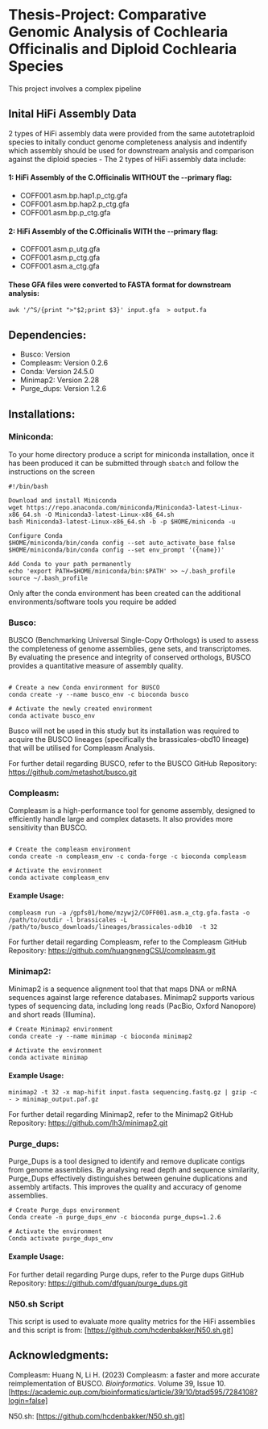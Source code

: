 # Thesis-Project: Comparative Genomic Analysis of Cochlearia Officinalis and Diploid Cochlearia Species

This project involves a complex pipeline


## Inital HiFi Assembly Data
2 types of HiFi assembly data were provided from the same autotetraploid species to initally conduct genome completeness analysis and indentify which assembly should be used for downstream analysis and comparison against the diploid species - The 2 types of HiFi assembly data include:

#### 1: HiFi Assembly of the C.Officinalis WITHOUT the --primary flag:
* COFF001.asm.bp.hap1.p_ctg.gfa
* COFF001.asm.bp.hap2.p_ctg.gfa 
* COFF001.asm.bp.p_ctg.gfa

#### 2: HiFi Assembly of the C.Officinalis WITH the --primary flag:
* COFF001.asm.p_utg.gfa
* COFF001.asm.p_ctg.gfa
* COFF001.asm.a_ctg.gfa

#### These GFA files were converted to FASTA format for downstream analysis: 
`awk '/^S/{print ">"$2;print $3}' input.gfa  > output.fa`

## Dependencies:
* Busco: Version 
* Compleasm: Version 0.2.6
* Conda: Version 24.5.0
* Minimap2: Version 2.28
* Purge_dups: Version 1.2.6

## Installations:

### Miniconda:
To your home directory produce a script for miniconda installation, once it has been produced it can be submitted through `sbatch` and follow the instructions on the screen
```
#!/bin/bash

Download and install Miniconda
wget https://repo.anaconda.com/miniconda/Miniconda3-latest-Linux-x86_64.sh -O Miniconda3-latest-Linux-x86_64.sh
bash Miniconda3-latest-Linux-x86_64.sh -b -p $HOME/miniconda -u

Configure Conda
$HOME/miniconda/bin/conda config --set auto_activate_base false
$HOME/miniconda/bin/conda config --set env_prompt '({name})'

Add Conda to your path permanently
echo 'export PATH=$HOME/miniconda/bin:$PATH' >> ~/.bash_profile
source ~/.bash_profile

```


Only after the conda environment has been created can the additional environments/software tools you require be added


### Busco:

BUSCO (Benchmarking Universal Single-Copy Orthologs) is used to assess the completeness of genome assemblies, gene sets, and transcriptomes. By evaluating the presence and integrity of conserved orthologs, BUSCO provides a quantitative measure of assembly quality. 

```

# Create a new Conda environment for BUSCO
conda create -y --name busco_env -c bioconda busco

# Activate the newly created environment
conda activate busco_env

```

Busco will not be used in this study but its installation was required to acquire the BUSCO lineages (specifically the brassicales-obd10 lineage) that will be utilised for Compleasm Analysis. 

For further detail regarding BUSCO, refer to the BUSCO GitHub Repository: https://github.com/metashot/busco.git 

### Compleasm:

Compleasm is a high-performance tool for genome assembly, designed to efficiently handle large and complex datasets. It also provides more sensitivity than BUSCO. 

```

# Create the compleasm environment 
conda create -n compleasm_env -c conda-forge -c bioconda compleasm

# Activate the environment 
conda activate compleasm_env

```


#### Example Usage: 

`compleasm run -a /gpfs01/home/mzywj2/COFF001.asm.a_ctg.gfa.fasta -o /path/to/outdir -l brassicales -L /path/to/busco_downloads/lineages/brassicales-odb10  -t 32`


For further detail regarding Compleasm, refer to the Compleasm GitHub Repository: https://github.com/huangnengCSU/compleasm.git

### Minimap2:

Minimap2 is a sequence alignment tool that that maps DNA or mRNA sequences against large reference databases. Minimap2 supports various types of sequencing data, including long reads (PacBio, Oxford Nanopore) and short reads (Illumina).

```
# Create Minimap2 environment
conda create -y --name minimap -c bioconda minimap2

# Activate the environment
conda activate minimap

```

#### Example Usage:

`minimap2 -t 32 -x map-hifit input.fasta sequencing.fastq.gz | gzip -c - > minimap_output.paf.gz`


For further detail regarding Minimap2, refer to the Minimap2 GitHub Repository: https://github.com/lh3/minimap2.git


### Purge_dups:

Purge_Dups is a tool designed to identify and remove duplicate contigs from genome assemblies. By analysing read depth and sequence similarity, Purge_Dups effectively distinguishes between genuine duplications and assembly artifacts. This improves the quality and accuracy of genome assemblies.

```
# Create Purge_dups environment
Conda create -n purge_dups_env -c bioconda purge_dups=1.2.6

# Activate the environment
Conda activate purge_dups_env

```

#### Example Usage:

For further detail regarding Purge dups, refer to the Purge dups GitHub Repository: https://github.com/dfguan/purge_dups.git

### N50.sh Script

This script is used to evaluate more quality metrics for the HiFi assemblies and this script is from: [https://github.com/hcdenbakker/N50.sh.git] 

## Acknowledgments: 

Compleasm: Huang N, Li H. (2023) Compleasm: a faster and more accurate reimplementation of BUSCO. *Bioinformatics*. Volume 39, Issue 10. [https://academic.oup.com/bioinformatics/article/39/10/btad595/7284108?login=false]

N50.sh: [https://github.com/hcdenbakker/N50.sh.git]

